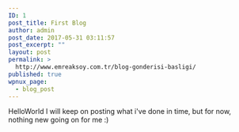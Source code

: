 ```yaml
---
ID: 1
post_title: First Blog
author: admin
post_date: 2017-05-31 03:11:57
post_excerpt: ""
layout: post
permalink: >
  http://www.emreaksoy.com.tr/blog-gonderisi-basligi/
published: true
wpnux_page:
  - blog_post
---
```

HelloWorld I will keep on posting what i've done in time, but for now, nothing new going on for me :)